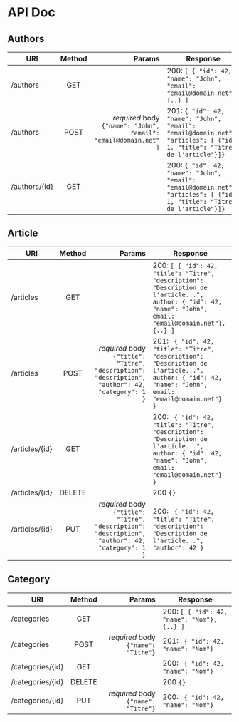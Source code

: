 # API Doc

## Authors

| URI        | Method           | Params  | Response |
| ---------- |:-------------:| -----:| --- |
| /authors   | GET |  | 200: ``` [ { "id": 42, "name": "John", "email": "email@domain.net"}, {..} ] ``` |
| /authors   | POST      |   *required* body ``` {"name": "John", "email": "email@domain.net" } ``` | 201: ``` { "id": 42, "name": "John", "email": "email@domain.net", "articles": [ {"id": 1, "title": "Titre de l'article"}]} ``` |
| /authors/{id}   | GET      |     | 200: ``` { "id": 42, "name": "John", "email": "email@domain.net", "articles": [ {"id": 1, "title": "Titre de l'article"}]} ``` |

## Article

| URI        | Method           | Params  | Response |
| ---------- |:-------------:| -----:| --- |
| /articles   | GET |  | 200: ``` [ { "id": 42, "title": "Titre", "description": "Description de l'article...", author: { "id": 42, "name": "John", email: "email@domain.net"}, {..} ] ``` |
| /articles   | POST      |   *required* body ``` {"title": "Titre", "description": "description", "author": 42, "category": 1  } ``` | 201: ``` { "id": 42, "title": "Titre", "description": "Description de l'article...", author: { "id": 42, "name": "John", email: "email@domain.net"} }``` | 200: ``` { "id": 42, "title": "Titre", "description": "Description de l'article...", author: { "id": 42, "name": "John", email: "email@domain.net"} }``` |
| /articles/{id}   | GET      |     | 200: ``` { "id": 42, "title": "Titre", "description": "Description de l'article...", author: { "id": 42, "name": "John", email: "email@domain.net"} }``` |
| /articles/{id}   | DELETE      |     | 200 ``` {} ``` |
| /articles/{id}   | PUT      |  *required* body ``` {"title": "Titre", "description": "description", "author": 42, "category": 1  } ```   | 200: ``` { "id": 42, "title": "Titre", "description": "Description de l'article...", "author": 42 }``` |


## Category

| URI        | Method           | Params  | Response |
| ---------- |:-------------:| -----:| --- |
| /categories   | GET |  | 200: ``` [ { "id": 42, "name": "Nom"}, {..} ] ``` |
| /categories   | POST      |   *required* body ``` {"name": "Titre"} ``` | 201: ``` { "id": 42, "name": "Nom"}``` |
| /categories/{id}   | GET      |     | 200: ``` { "id": 42, "name": "Nom"}``` |
| /categories/{id}   | DELETE      |     | 200 ``` {} ``` |
| /categories/{id}   | PUT      |  *required* body ``` {"name": "Titre"} ```   | 200: ``` { "id": 42, "name": "Nom"}``` |
